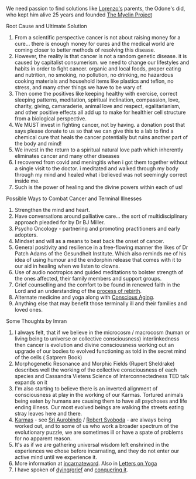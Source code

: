 We need passion to find solutions like [Lorenzo's](https://en.wikipedia.org/wiki/Lorenzo%27s_Oil) parents, the Odone's did, who kept him alive 25 years and founded [The Myelin Project](https://en.m.wikipedia.org/wiki/The_Myelin_Project)

<p class="speakable">Root Cause and Ultimate Solution</p>

1. From a scientific perspective cancer is not about raising money for a cure... there is enough money for cures and the medical world are coming closer to better methods of resolving this disease. 
2. However, the reality is that cancer is not a random genetic disease. it is caused by capitalist consumerism. we need to change our lifestyles and habits in order to fight cancer. organic and local foods, proper eating and nutrition, no smoking, no pollution, no drinking, no hazardous cooking materials and household items like plastics and teflon, no stress, and many other things we have to be wary of.
3. Then come the positives like keeping healthy with exercise, correct sleeping patterns, meditation, spiritual inclination, compassion, love, charity, giving, camaraderie, animal love and respect, egalitarianism, and other positive effects all add up to make for healthier cell structure from a biological perspective.
4. We MUST invest in fighting cancer, not by having. a donation post that says please donate to us so that we can give this to a lab to find a chemical cure that heals the cancer potentially but ruins another part of the body and mind!
5. We invest in the return to a spiritual natural love path which inherently eliminates cancer and many other diseases 
6. I recovered from covid and meningitis when i got them together without a single visit to the doctor. i meditated and walked through my body through my mind and healed what i believed was not seemingly correct inside me.
7. Such is the power of healing and the divine powers within each of us!

<p class="speakable">Possible Ways to Combat Cancer and Terminal Illnesses</p>

1. Strengthen the mind and heart.
2. Have conversations around palliative care... the sort of multidisciplinary approach pleaded for by Dr BJ Miller.
3. Psycho Oncology - partnering and promoting practitioners and early adopters.
4. Mindset and will as a means to beat back the onset of cancer.
5. General positivity and resilience in a free-flowing manner the likes of Dr Patch Adams of the Gesundheit Institute. Which also reminds me of his idea of using humour and the endorphin release that comes with it to our aid in healing when we listen to clowns.
6. Use of audio nootropics and guided meditations to bolster strength of the ones affected, their family members and support groups.
7. Grief counselling and the comfort to be found in renewed faith in the Lord and an understanding of the [process of rebirth](https://legacy.yieldmore.org/topics/death/garuda-purana/).
8. Alternate medicine and yoga along with [Conscious Aging](https://noetic.org/experience/conscious-aging-licensing/).
9. Anything else that may benefit those terminally ill and their families and loved ones.

<p class="speakable">Some Thoughts by Imran</p>

1. I always felt, that if we believe in the microcosm / macrocosm (human or living being to universe or collective consciousness) interlinkedness then cancer is evolution and divine consciousness working out an upgrade of our bodies to evolved functioning as told in the secret mind of the cells ( Satprem Book)
2. Morphogenetic Resonance and Morphic Fields (Rupert Sheldrake) describes well the working of the collective consciousness of each species and Cassandra Vietens Science of Interconnectedness TED talk expands on it
3. I'm also starting to believe there is an inverted alignment of consciousness at play in the working of our Karmas. Tortured animals being eaten by humans are causing them to have all psychoses and life ending illness. Our most evolved beings are walking the streets eating stray leaves here and there.
4. [Karmas](https://en.wikipedia.org/wiki/Karma) - see [Sri Aurobindo](https://legacy.yieldmore.org/works/problem-of-rebirth/) / [Robert Svoboda](https://archives.yieldmore.org/aghora-iii/) - are always being worked out, and to some of us who work a broader spectrum of the evolutionary puzzle, we are sometimes ill or have a spate of problems for no apparent reason.
5. It's as if we are gathering universal wisdom left enshrined in the experiences we chose before incarnating, and they do not enter our active mind until we experience it.
6. More information at [incarnateword](https://incarnateword.in/search?query=cancer&page=1). Also in [Letters on Yoga](https://archives.yieldmore.org/cwsa-28-letters-on-yoga-i/)
7. I have spoken of [dying/grief](https://imran.yieldmore.org/poems/category/grief/) and [conquering it](https://imran.yieldmore.org/poems/category/mrityunjay/).
